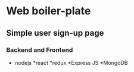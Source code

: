 # Web boiler-plate
## Simple user sign-up page

### Backend and Frontend
* nodejs 
 *react 
*redux 
*Express JS 
*MongoDB
